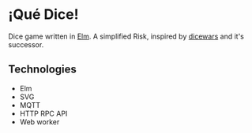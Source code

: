 # ¡Qué Dice!

Dice game written in [Elm](https://elm-lang.org). A simplified Risk, inspired by [dicewars](http://www.gamedesign.jp/games/dicewars/) and it's successor.

## Technologies

* Elm
* SVG
* MQTT
* HTTP RPC API
* Web worker

